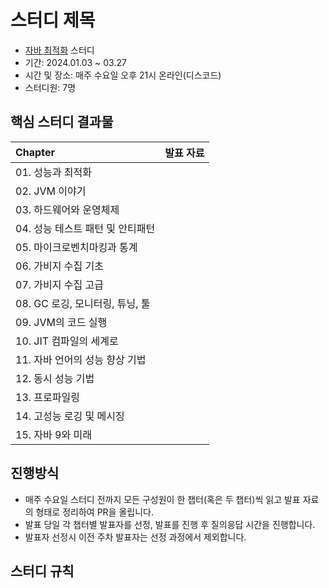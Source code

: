# 스터디 제목

- [자바 최적화](https://www.aladin.co.kr/shop/wproduct.aspx?ItemId=189618189) 스터디
- 기간: 2024.01.03 ~ 03.27
- 시간 및 장소: 매주 수요일 오후 21시 온라인(디스코드)
- 스터디원: 7명

## 핵심 스터디 결과물


| Chapter       | 발표 자료 
:--------------|:-----:
| 01. 성능과 최적화 |
| 02. JVM 이야기 |
| 03. 하드웨어와 운영체제 |
| 04. 성능 테스트 패턴 및 안티패턴 |
| 05. 마이크로벤치마킹과 통계 |
| 06. 가비지 수집 기초 |
| 07. 가비지 수집 고급 |
| 08. GC 로깅, 모니터링, 튜닝, 툴 |
| 09. JVM의 코드 실행 |
| 10. JIT 컴파일의 세계로 |
| 11. 자바 언어의 성능 향상 기법 |
| 12. 동시 성능 기법 |
| 13. 프로파일링 |
| 14. 고성능 로깅 및 메시징 |
| 15. 자바 9와 미래 |

## 진행방식

- 매주 수요일 스터디 전까지 모든 구성원이 한 챕터(혹은 두 챕터)씩 읽고 발표 자료의 형태로 정리하여 PR을 올립니다.
- 발표 당일 각 챕터별 발표자를 선정, 발표를 진행 후 질의응답 시간을 진행합니다.
- 발표자 선정시 이전 주차 발표자는 선정 과정에서 제외합니다.

## 스터디 규칙
